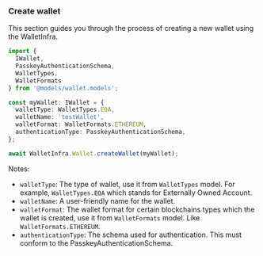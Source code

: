 ### Create wallet

This section guides you through the process of creating a new wallet using the WalletInfra.

```ts
import { 
  IWallet, 
  PasskeyAuthenticationSchema, 
  WalletTypes, 
  WalletFormats 
} from '@models/wallet.models';

const myWallet: IWallet = {
  walletType: WalletTypes.EOA,
  walletName: 'testWallet',
  walletFormat: WalletFormats.ETHEREUM,
  authenticationType: PasskeyAuthenticationSchema,
};

await WalletInfra.Wallet.createWallet(myWallet);
```

Notes:

- `walletType`: The type of wallet, use it from `WalletTypes` model. For example, `WalletTypes.EOA` which stands for Externally Owned Account.
- `walletName`: A user-friendly name for the wallet.
- `walletFormat`: The wallet format for certain blockchains types which the wallet is created, use it from `WalletFormats` model. Like `WalletFormats.ETHEREUM`.
- `authenticationType`: The schema used for authentication. This must conform to the PasskeyAuthenticationSchema.

